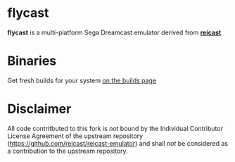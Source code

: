 flycast
===========
**flycast** is a multi-platform Sega Dreamcast emulator derived from [**reicast**](https://reicast.com/)

Binaries
========
Get fresh builds for your system [on the builds page](https://flyinghead.github.io/flycast-builds/)

Disclaimer
==========
All code contritbuted to this fork is *not* bound by the Individual Contributor License Agreement of the upstream repository (https://github.com/reicast/reicast-emulator) and shall *not* be considered as a contribution to the upstream repository.
